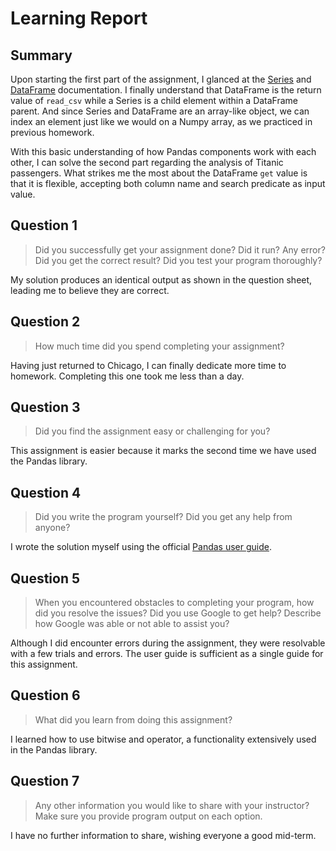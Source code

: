 # Learning Report

## Summary

Upon starting the first part of the assignment, I glanced at the [Series](https://pandas.pydata.org/pandas-docs/stable/reference/api/pandas.Series.html)
and [DataFrame](https://pandas.pydata.org/pandas-docs/stable/reference/series.html)
documentation. I finally understand that DataFrame is the return value of
`read_csv` while a Series is a child element within a DataFrame parent. And
since Series and DataFrame are an array-like object, we can index an element
just like we would on a Numpy array, as we practiced in previous homework.

With this basic understanding of how Pandas components work with each other, I
can solve the second part regarding the analysis of Titanic passengers. What
strikes me the most about the DataFrame `get` value is that it is flexible,
accepting both column name and search predicate as input value.

## Question 1

> Did you successfully get your assignment done? Did it run? Any error? Did you
  get the correct result? Did you test your program thoroughly?

My solution produces an identical output as shown in the question sheet, leading
me to believe they are correct.

## Question 2

> How much time did you spend completing your assignment?

Having just returned to Chicago, I can finally dedicate more time to homework.
Completing this one took me less than a day.

## Question 3

> Did you find the assignment easy or challenging for you?

This assignment is easier because it marks the second time we have used the
Pandas library.

## Question 4

> Did you write the program yourself? Did you get any help from anyone?

I wrote the solution myself using the official [Pandas user guide](https://pandas.pydata.org/docs/user_guide/index.html).

## Question 5

> When you encountered obstacles to completing your program, how did you resolve
  the issues? Did you use Google to get help? Describe how Google was able or
  not able to assist you?

Although I did encounter errors during the assignment, they were resolvable with
a few trials and errors. The user guide is sufficient as a single guide for this
assignment.

## Question 6

> What did you learn from doing this assignment?

I learned how to use bitwise and operator, a functionality extensively used in
the Pandas library.

## Question 7

> Any other information you would like to share with your instructor? Make sure
  you provide program output on each option.

I have no further information to share, wishing everyone a good mid-term.
